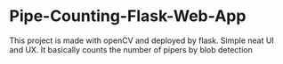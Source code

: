 # Pipe-Counting-Flask-Web-App
This project is made with openCV and deployed by flask. Simple neat UI and UX. It basically counts the number of pipers by blob detection
